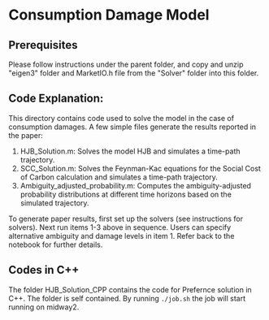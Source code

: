 # Consumption Damage Model

## Prerequisites

Please follow instructions under the parent folder, and copy and unzip "eigen3" folder and MarketIO.h file from the "Solver" folder into this folder.

## Code Explanation:
This directory contains code used to solve the model in the case of consumption damages. A few simple files generate the results reported in the paper:

1. HJB_Solution.m: Solves the model HJB and simulates a time-path trajectory.
2. SCC_Solution.m: Solves the Feynman-Kac equations for the Social Cost of Carbon calculation and simulates a time-path trajectory. 
3. Ambiguity_adjusted_probability.m: Computes the ambiguity-adjusted probability distributions at different time horizons based on the simulated trajectory.

To generate paper results, first set up the solvers (see instructions for solvers). Next run items 1-3 above in sequence. Users can specify alternative ambiguity and damage levels in item 1. Refer back to the notebook for further details.

## Codes in C++
The folder HJB_Solution_CPP contains the code for Prefernce solution in C++. The folder is self contained.
By running ```./job.sh```  the job will start running on midway2.
